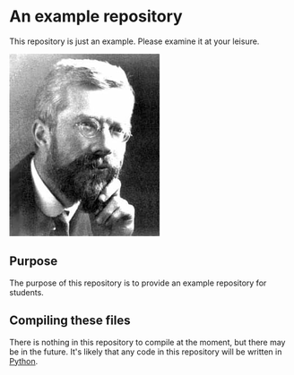 # An example repository

This repository is just an example.
Please examine it at your leisure.

![A picture of Fisher.](fisher.jpeg)


## Purpose

The purpose of this repository is to provide an example repository for students.

## Compiling these files

There is nothing in this repository to compile at the moment, but there may be in the future.
It's likely that any code in this repository will be written in [Python](https://www.python.org/).

